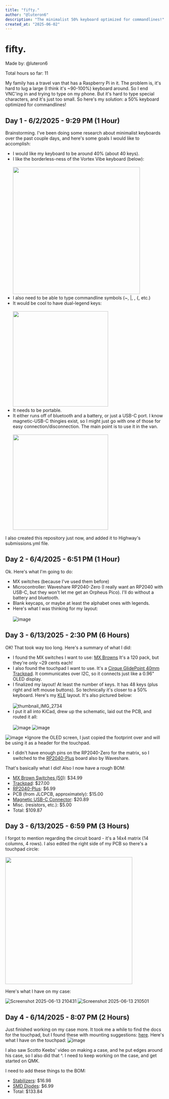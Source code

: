 ```yaml
---
title: "fifty."
author: "@luteron6"
description: "The minimalist 50% keyboard optimized for commandlines!"
created_at: "2025-06-02"
---
```


# fifty.
Made by: @luteron6

Total hours so far: 11

My family has a travel van that has a Raspberry Pi in it. The problem is, it's hard to lug a large (I think it's ~90-100%) keyboard around. So I end VNC'ing in and trying to type on my phone. But it's hard to type special characters, and it's just too small. So here's my solution: a 50% keyboard optimized for commandlines!

## Day 1 - 6/2/2025 - 9:29 PM (1 Hour)
Brainstorming. I've been doing some research about minimalist keyboards over the past couple days, and here's some goals I would like to accomplish:
* I would like my keyboard to be around 40% (about 40 keys).
* I like the borderless-ness of the Vortex Vibe keyboard (below):
<br><br><img src="https://github.com/user-attachments/assets/bf35f647-32d7-4b06-b914-c52262b52ddd" width=400><br>
* I also need to be able to type commandline symbols (~, |, \, {, etc.)
* It would be cool to have dual-legend keys:
<br><br><img src="https://github.com/user-attachments/assets/65966a85-20fa-430b-98d7-715df4d4fc41" width=300)><br>
* It needs to be portable.
* It either runs off of bluetooth and a battery, or just a USB-C port. I know magnetic-USB-C thingies exist, so I might just go with one of those for easy connection/disconnection. The main point is to use it in the van.
<br><br><img src="https://github.com/user-attachments/assets/91808b54-2500-4993-b6ed-938798d9d94f" width=300><br>

I also created this repository just now, and added it to Highway's submissions.yml file.

## Day 2 - 6/4/2025 - 6:51 PM (1 Hour)
Ok. Here's what I'm going to do:
* MX switches (because I've used them before)
* Microcontroller: Waveshare RP2040-Zero (I really want an RP2040 with USB-C, but they won't let me get an Orpheus Pico). I'll do without a battery and bluetooth.
* Blank keycaps, or maybe at least the alphabet ones with legends.
* Here's what I was thinking for my layout:
<br><br>![image](https://github.com/user-attachments/assets/a609f38b-804f-4d06-a92d-54c89d59f983)

## Day 3 - 6/13/2025 - 2:30 PM (6 Hours)
OK! That took way too long. Here's a summary of what I did:
* I found the MX switches I want to use: [MX Browns](https://www.amazon.com/Glorious-PC-Gaming-Race-Switches/dp/B0716ZNZ1P/) It's a 120 pack, but they're only ~29 cents each!
* I also found the touchpad I want to use. It's a [Cirque GlidePoint 40mm Trackpad](https://shop.beekeeb.com/product/40mm-cirque-glidepoint-circle-trackpad-module-diy-kit-for-split-mechanical-keyboard/). It communicates over I2C, so it connects just like a 0.96" OLED display.
* I finalized my layout! At least the number of keys. It has 48 keys (plus right and left mouse buttons). So technically it's closer to a 50% keyboard. Here's my [KLE](https://www.keyboard-layout-editor.com/##@_css=%2F@font-face%20%7B%0D%0A%20%20font-family%2F:%20'Zain'%2F%3B%0D%0A%20%20src%2F:%20url('https%2F:%2F%2F%2F%2Fraw.githubusercontent.com%2F%2Fgoogle%2F%2Ffonts%2F%2Fmain%2F%2Fofl%2F%2Fzain%2F%2FZain-Regular.ttf')%20format('truetype')%2F%3B%0D%0A%20%20font-style%2F:%20normal%2F%3B%0D%0A%20%20font-weight%2F:%20400%2F%3B%0D%0A%7D%0D%0A%0D%0A.keylabel0,%20.keylabel1,%20.keylabel2,%20.keylabel3,%20.keylabel4,%20.keylabel5,%20.keylabel6,%20.keylabel7,%20.keylabel8,%20.keylabel9,%20.keylabel010,%20.keylabel11,%20.keylabel12%7B%0D%0A%20%20font-family%2F:%20'Zain',%20sans-serif%2F%3B%0D%0A%20%20font-size%2F:%2016px%2F%3B%0D%0A%7D%3B&@_w:1.25%3B&=Esc%0A~%0A%0A%7C&=Q%0A%0A%0A!&=W%0A%0A%0A%2F@&=E%0A%0A%0A%23&=R%0A%0A%0A$&=T%0A%0A%0A%25&=Y%0A%0A%0A%5E&=U%0A%0A%0A%2F&&=I%0A%0A%0A*&=O%0A%0A%0A(&=P%0A%0A%0A)&=%7B%0A%5B&=%7D%0A%5D&=Back%3Cbr%3ESpace&_x:1&a:7%3B&=&=%3B&@_a:4&w:1.5%3B&=Tab&=A%0A%0A%0A1&=S%0A%0A%0A2&=D%0A%0A%0A3&_n:true%3B&=F%0A%0A%0A4&=G%0A%0A%0A5&=H%0A%0A%0A6&_n:true%3B&=J%0A%0A%0A7&=K%0A%0A%0A8&=L%0A%0A%0A9&=%2F:%0A%2F%3B%0A%0A0&=%22%0A'%0A%0A%60&_w:1.75%3B&=Enter%3B&@_w:2%3B&=Shift&=Z%0A%0A%0A-&=X%0A%0A%0A%2F_&=C%0A%0A%0A%2F=&=V%0A%0A%0A+&=B&=N&=M&=%3C%0A,&=%3E%0A.&=%3F%0A%2F%2F%0A%0A%5C&_w:1.75%3B&=Shift%3B&@_w:1.25%3B&=CTRL&_a:7&w:1.25%3B&=%3Ci%20class%2F='fa%20fa-windows'%3E%3C%2F%2Fi%3E&_a:4%3B&=Alt&_a:7&w:6.25%3B&=&_a:4&w:1.25%3B&=Fn&_a:7%3B&=%3Ci%20class%2F='fa%20fa-angle-left'%3E%3C%2F%2Fi%3E&=%3Ci%20class%2F='fa%20fa-angle-down'%3E%3C%2F%2Fi%3E&=%3Ci%20class%2F='fa%20fa-angle-up'%3E%3C%2F%2Fi%3E&=%3Ci%20class%2F='fa%20fa-angle-right'%3E%3C%2F%2Fi%3E) layout. It's also pictured below:
<br><br>![thumbnail_IMG_2734](https://github.com/user-attachments/assets/4dfe4553-f8e0-468e-8ab8-0c279b4a3334)<br>
* I put it all into KiCad, drew up the schematic, laid out the PCB, and routed it all: <br><br>![image](https://github.com/user-attachments/assets/aa047285-44d8-42da-ac96-26366a9425db)
![image](https://github.com/user-attachments/assets/ff33e6e3-d298-44e9-9b62-bd664b33b378)

![image](https://github.com/user-attachments/assets/565fe0f1-a46f-45b2-8187-1429881fd1a7)
*Ignore the OLED screen, I just copied the footprint over and will be using it as a header for the touchpad.

* I didn't have enough pins on the RP2040-Zero for the matrix, so I switched to the [RP2040-Plus](https://www.waveshare.com/wiki/RP2040-Plus#Pinout_Definition) board also by Waveshare.

That's basically what I did! Also I now have a rough BOM:
* [MX Brown Switches (50)](https://www.amazon.com/Glorious-PC-Gaming-Race-Switches/dp/B0716ZNZ1P/): $34.99
* [Trackpad](https://shop.beekeeb.com/product/40mm-cirque-glidepoint-circle-trackpad-module-diy-kit-for-split-mechanical-keyboard/): $27.00
* [RP2040-Plus](https://www.waveshare.com/rp2040-plus.htm?sku=23503): $6.99
* PCB (from JLCPCB, approximately): $15.00
* [Magnetic USB-C Connector](https://www.amazon.com/Magnetic-DuHeSin-Straight-Transfer-Thunderbolt/dp/B0BMX53FF9/ref=sr_1_2_sspa?sr=8-2-spons&sp_csd=d2lkZ2V0TmFtZT1zcF9hdGY): $20.89
* Misc. (resistors, etc.): $5.00
* Total: $109.87

## Day 3 - 6/13/2025 - 6:59 PM (3 Hours)
I forgot to mention regarding the circuit board - it's a 14x4 matrix (14 columns, 4 rows). I also edited the right side of my PCB so there's a touchpad circle:
<br><br><img src="https://github.com/user-attachments/assets/c26290d1-7a1e-446e-a06e-92974a0da497" width=400><br>

Here's what I have on my case: 

![Screenshot 2025-06-13 210431](https://github.com/user-attachments/assets/33b6fc2a-e193-4304-89c9-865cdf22ac2c)
![Screenshot 2025-06-13 210501](https://github.com/user-attachments/assets/f716db27-1315-4e71-88b9-e92dbf669b67)

## Day 4 - 6/14/2025 - 8:07 PM (2 Hours)
Just finished working on my case more. It took me a while to find the docs for the touchpad, but I found these with mounting suggestions: [here](https://www.dropbox.com/scl/fi/fl600un1qv1cupbfjng95/GP-DS-170409-TM035035-SPI-I2C-PINN-Trackpad-Spec.pdf?rlkey=1pl0tw13air87pt92mkj72igx&e=1&dl=0).
Here's what I have on the touchpad: ![image](https://github.com/user-attachments/assets/901a1ba2-836d-44ca-8848-cbbf6932dda7)

I also saw Scotto Keebs' video on making a case, and he put edges around his case, so I also did that ^. I need to keep working on the case, and get started on QMK.

I need to add these things to the BOM:
* [Stabilizers](https://www.amazon.com/DUROCK-Stabilizers-Translucent-Keyboard-Mechanical/dp/B0B2RVN19F/): $16.98
* [SMD Diodes](https://www.amazon.com/100-Pieces-1N4148W-Switching-High-Speed/dp/B079KJX5J9/): $6.99
* Total: $133.84
